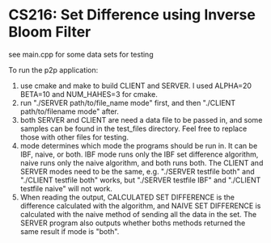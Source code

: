# CS216: Set Difference using Inverse Bloom Filter

see main.cpp for some data sets for testing

To run the p2p application:
1. use cmake and make to build CLIENT and SERVER. I used ALPHA=20 BETA=10 and NUM_HAHES=3 for cmake.
2. run "./SERVER path/to/file_name mode" first, and then "./CLIENT path/to/filename mode" after.
3. both SERVER and CLIENT are need a data file to be passed in, and some samples can be found in the test_files directory. Feel free to replace those with other files for testing.
4. mode determines which mode the programs should be run in. It can be IBF, naive, or both. IBF mode runs only the IBF set difference algorithm, naive runs only the naive algorithm, and both runs both. The CLIENT and SERVER modes need to be the same, e.g. "./SERVER testfile both" and "./CLIENT testfile both" works, but "./SERVER testfile IBF" and "./CLIENT testfile naive" will not work.
5. When reading the output, CALCULATED SET DIFFERENCE is the difference calculated with the algorithm, and NAIVE SET DIFFERENCE is calculated with the naive method of sending all the data in the set. The SERVER program also outputs whether boths methods returned the same result if mode is "both".
